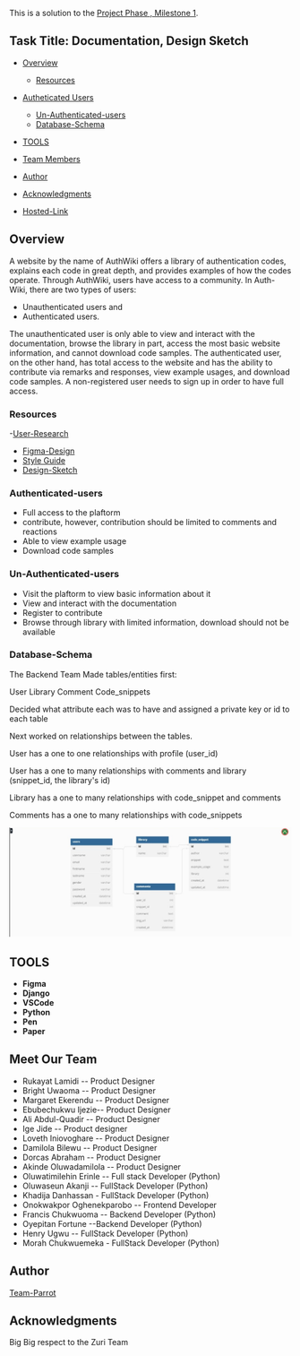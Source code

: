 This is a solution to the [Project Phase , Milestone 1](https://w2pp.zuriboard.com/dashboard/team/148/task/45).

## Task Title: Documentation, Design Sketch


- [Overview](#overview)
  - [Resources](#Resources)
- [Autheticated Users](#Autheticated-Users)
  - [Un-Authenticated-users](#Un-Authenticated-users) 
  - [Database-Schema](#Database-Schema) 
  
- [TOOLS](#TOOLS)
- [Team Members](#Meet-Our-Team)
- [Author](#Author)
- [Acknowledgments](#Acknowledgments)
- [Hosted-Link](https://auth-wiki-library.up.railway.app/)
## Overview

A website by the name of AuthWiki offers a library of
authentication codes, explains each code in great depth,
and provides examples of how the codes operate.
Through AuthWiki, users have access to a community. In Auth-Wiki,
there are two types of users:
* Unauthenticated users and
* Authenticated users.

The unauthenticated user is only able to view and interact
with the documentation, browse the library in part,
access the most basic website information, and cannot download
code samples. The authenticated user, on the other hand, has
total access to the website and has the ability to contribute
via remarks and responses, view example usages, and download
code samples.
A non-registered user needs to sign up in order to have full access.

### Resources


 -[User-Research](https://www.figma.com/file/LJ5wmuoeKKIy59ENkW4nwM/USER-RESEARCH-(TEAM-PARROT)?node-id=0%3A1&t=iBcPUzWceGbFRBPE-1)
 - [Figma-Design](https://www.figma.com/file/sND8VLhfgWLIyNkJ5jTLeG/Team-Parrot?t=iBcPUzWceGbFRBPE-1)
  - [Style Guide]()
 - [Design-Sketch](https://www.figma.com/file/sND8VLhfgWLIyNkJ5jTLeG/Team-Parrot?node-id=186%3A75&t=tlVN5wBtH8bEtc73-1)




### Authenticated-users
- Full access to the plaftorm
- contribute, however, contribution should be limited to comments and reactions
- Able to view example usage
- Download code samples
### Un-Authenticated-users
- Visit the plaftorm to view basic information about it
- View and interact with the documentation
- Register to contribute
- Browse through library with limited information, download should not be available
### Database-Schema

The Backend Team Made tables/entities first:

User
Library
Comment
Code_snippets

Decided what attribute each was to have and assigned a private key or id to each table

Next worked on relationships between the tables.

User has a one to one  relationships with profile (user_id)

User has a one to many  relationships with comments and library (snippet_id, the library's id)

Library has a one to many  relationships with code_snippet and comments

Comments has a one to many  relationships with code_snippets

![](./auth_wiki/account/static/img/img.jpeg)
## TOOLS

- **Figma**
- **Django**
- **VSCode**
- **Python**
- **Pen**
- **Paper**


## Meet Our Team

- Rukayat Lamidi -- Product Designer
- Bright Uwaoma -- Product Designer
- Margaret Ekerendu -- Product Designer
- Ebubechukwu Ijezie-- Product Designer
- Ali Abdul-Quadir --  Product Designer
- Ige Jide  -- Product designer
- Loveth Iniovoghare  -- Product Designer
- Damilola Bilewu -- Product Designer
- Dorcas Abraham -- Product Designer
- Akinde Oluwadamilola -- Product Designer
- Oluwatimilehin Erinle -- Full stack Developer (Python)
- Oluwaseun Akanji -- FullStack Developer (Python)
- Khadija Danhassan - FullStack Developer (Python)
- Onokwakpor Oghenekparobo -- Frontend Developer
- Francis Chukwuoma -- Backend Developer (Python)
- Oyepitan Fortune --Backend Developer (Python)
- Henry Ugwu -- FullStack Developer (Python)
- Morah Chukwuemeka - FullStack Developer (Python)

## Author

 [Team-Parrot](https://github.com/zuri-training/Auth_wiki-Team-Parrot)

## Acknowledgments

Big Big respect to the Zuri Team
